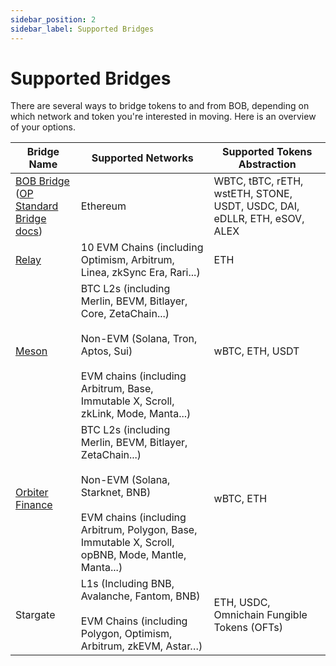 ```yaml
---
sidebar_position: 2
sidebar_label: Supported Bridges
---
```


# Supported Bridges

There are several ways to bridge tokens to and from BOB, depending on which network and token you're interested in moving. Here is an overview of your options.

| Bridge Name                                                                                                                                            | Supported Networks                                                                                                                                                                                                | Supported Tokens Abstraction                                             |
| ------------------------------------------------------------------------------------------------------------------------------------------------------ | ----------------------------------------------------------------------------------------------------------------------------------------------------------------------------------------------------------------- | ------------------------------------------------------------------------ |
| [BOB Bridge](https://app.gobob.xyz/bridge)<br/> ([OP Standard Bridge docs](https://docs.optimism.io/builders/app-developers/bridging/standard-bridge)) | Ethereum                                                                                                                                                                                                          | WBTC, tBTC, rETH, wstETH, STONE, USDT, USDC, DAI, eDLLR, ETH, eSOV, ALEX |
| [Relay](https://relay.link/bridge/)                                                                                                                    | 10 EVM Chains (including Optimism, Arbitrum, Linea, zkSync Era, Rari...)                                                                                                                                          | ETH                                                                      |
| [Meson](https://meson.fi/)                                                                                                                             | BTC L2s (including Merlin, BEVM, Bitlayer, Core, ZetaChain...)<br/><br/>Non-EVM (Solana, Tron, Aptos, Sui)<br/><br/>EVM chains (including Arbitrum, Base, Immutable X, Scroll, zkLink, Mode, Manta...)            | wBTC, ETH, USDT                                                          |
| [Orbiter Finance](https://www.orbiter.finance/)                                                                                                        | BTC L2s (including Merlin, BEVM, Bitlayer, ZetaChain...) <br/><br/> Non-EVM (Solana, Starknet, BNB) <br/><br/> EVM chains (including Arbitrum, Polygon, Base, Immutable X, Scroll, opBNB, Mode, Mantle, Manta...) | wBTC, ETH                                                                |
| Stargate                                                                                                                                               | L1s (Including BNB, Avalanche, Fantom, BNB)<br/><br/>EVM Chains (including Polygon, Optimism, Arbitrum, zkEVM, Astar…)                                                                                            | ETH, USDC, Omnichain Fungible Tokens (OFTs)                              |
